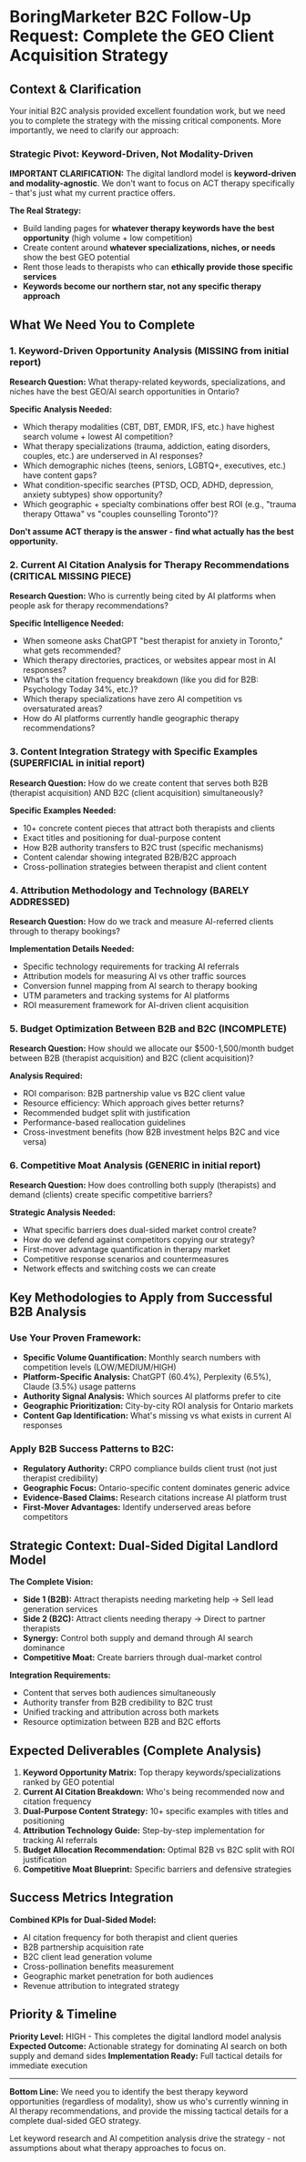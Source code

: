 # BoringMarketer B2C Follow-Up Request: Complete the GEO Client Acquisition Strategy

## Context & Clarification

Your initial B2C analysis provided excellent foundation work, but we need you to complete the strategy with the missing critical components. More importantly, we need to clarify our approach:

### Strategic Pivot: Keyword-Driven, Not Modality-Driven

**IMPORTANT CLARIFICATION:** The digital landlord model is **keyword-driven and modality-agnostic**. We don't want to focus on ACT therapy specifically - that's just what my current practice offers. 

**The Real Strategy:**
- Build landing pages for **whatever therapy keywords have the best opportunity** (high volume + low competition)
- Create content around **whatever specializations, niches, or needs** show the best GEO potential
- Rent those leads to therapists who can **ethically provide those specific services**
- **Keywords become our northern star, not any specific therapy approach**

## What We Need You to Complete

### 1. **Keyword-Driven Opportunity Analysis** (MISSING from initial report)
**Research Question:** What therapy-related keywords, specializations, and niches have the best GEO/AI search opportunities in Ontario?

**Specific Analysis Needed:**
- Which therapy modalities (CBT, DBT, EMDR, IFS, etc.) have highest search volume + lowest AI competition?
- What therapy specializations (trauma, addiction, eating disorders, couples, etc.) are underserved in AI responses?
- Which demographic niches (teens, seniors, LGBTQ+, executives, etc.) have content gaps?
- What condition-specific searches (PTSD, OCD, ADHD, depression, anxiety subtypes) show opportunity?
- Which geographic + specialty combinations offer best ROI (e.g., "trauma therapy Ottawa" vs "couples counselling Toronto")?

**Don't assume ACT therapy is the answer - find what actually has the best opportunity.**

### 2. **Current AI Citation Analysis for Therapy Recommendations** (CRITICAL MISSING PIECE)
**Research Question:** Who is currently being cited by AI platforms when people ask for therapy recommendations?

**Specific Intelligence Needed:**
- When someone asks ChatGPT "best therapist for anxiety in Toronto," what gets recommended?
- Which therapy directories, practices, or websites appear most in AI responses?
- What's the citation frequency breakdown (like you did for B2B: Psychology Today 34%, etc.)?
- Which therapy specializations have zero AI competition vs oversaturated areas?
- How do AI platforms currently handle geographic therapy recommendations?

### 3. **Content Integration Strategy with Specific Examples** (SUPERFICIAL in initial report)
**Research Question:** How do we create content that serves both B2B (therapist acquisition) AND B2C (client acquisition) simultaneously?

**Specific Examples Needed:**
- 10+ concrete content pieces that attract both therapists and clients
- Exact titles and positioning for dual-purpose content
- How B2B authority transfers to B2C trust (specific mechanisms)
- Content calendar showing integrated B2B/B2C approach
- Cross-pollination strategies between therapist and client content

### 4. **Attribution Methodology and Technology** (BARELY ADDRESSED)
**Research Question:** How do we track and measure AI-referred clients through to therapy bookings?

**Implementation Details Needed:**
- Specific technology requirements for tracking AI referrals
- Attribution models for measuring AI vs other traffic sources
- Conversion funnel mapping from AI search to therapy booking
- UTM parameters and tracking systems for AI platforms
- ROI measurement framework for AI-driven client acquisition

### 5. **Budget Optimization Between B2B and B2C** (INCOMPLETE)
**Research Question:** How should we allocate our $500-1,500/month budget between B2B (therapist acquisition) and B2C (client acquisition)?

**Analysis Required:**
- ROI comparison: B2B partnership value vs B2C client value
- Resource efficiency: Which approach gives better returns?
- Recommended budget split with justification
- Performance-based reallocation guidelines
- Cross-investment benefits (how B2B investment helps B2C and vice versa)

### 6. **Competitive Moat Analysis** (GENERIC in initial report)
**Research Question:** How does controlling both supply (therapists) and demand (clients) create specific competitive barriers?

**Strategic Analysis Needed:**
- What specific barriers does dual-sided market control create?
- How do we defend against competitors copying our strategy?
- First-mover advantage quantification in therapy market
- Competitive response scenarios and countermeasures
- Network effects and switching costs we can create

## Key Methodologies to Apply from Successful B2B Analysis

### Use Your Proven Framework:
- **Specific Volume Quantification:** Monthly search numbers with competition levels (LOW/MEDIUM/HIGH)
- **Platform-Specific Analysis:** ChatGPT (60.4%), Perplexity (6.5%), Claude (3.5%) usage patterns
- **Authority Signal Analysis:** Which sources AI platforms prefer to cite
- **Geographic Prioritization:** City-by-city ROI analysis for Ontario markets
- **Content Gap Identification:** What's missing vs what exists in current AI responses

### Apply B2B Success Patterns to B2C:
- **Regulatory Authority:** CRPO compliance builds client trust (not just therapist credibility)
- **Geographic Focus:** Ontario-specific content dominates generic advice
- **Evidence-Based Claims:** Research citations increase AI platform trust
- **First-Mover Advantages:** Identify underserved areas before competitors

## Strategic Context: Dual-Sided Digital Landlord Model

**The Complete Vision:**
- **Side 1 (B2B):** Attract therapists needing marketing help → Sell lead generation services
- **Side 2 (B2C):** Attract clients needing therapy → Direct to partner therapists  
- **Synergy:** Control both supply and demand through AI search dominance
- **Competitive Moat:** Create barriers through dual-market control

**Integration Requirements:**
- Content that serves both audiences simultaneously
- Authority transfer from B2B credibility to B2C trust
- Unified tracking and attribution across both markets
- Resource optimization between B2B and B2C efforts

## Expected Deliverables (Complete Analysis)

1. **Keyword Opportunity Matrix:** Top therapy keywords/specializations ranked by GEO potential
2. **Current AI Citation Breakdown:** Who's being recommended now and citation frequency
3. **Dual-Purpose Content Strategy:** 10+ specific examples with titles and positioning
4. **Attribution Technology Guide:** Step-by-step implementation for tracking AI referrals
5. **Budget Allocation Recommendation:** Optimal B2B vs B2C split with ROI justification
6. **Competitive Moat Blueprint:** Specific barriers and defensive strategies

## Success Metrics Integration

**Combined KPIs for Dual-Sided Model:**
- AI citation frequency for both therapist and client queries
- B2B partnership acquisition rate
- B2C client lead generation volume
- Cross-pollination benefits measurement
- Geographic market penetration for both audiences
- Revenue attribution to integrated strategy

## Priority & Timeline

**Priority Level:** HIGH - This completes the digital landlord model analysis
**Expected Outcome:** Actionable strategy for dominating AI search on both supply and demand sides
**Implementation Ready:** Full tactical details for immediate execution

---

**Bottom Line:** We need you to identify the best therapy keyword opportunities (regardless of modality), show us who's currently winning in AI therapy recommendations, and provide the missing tactical details for a complete dual-sided GEO strategy.

Let keyword research and AI competition analysis drive the strategy - not assumptions about what therapy approaches to focus on.
